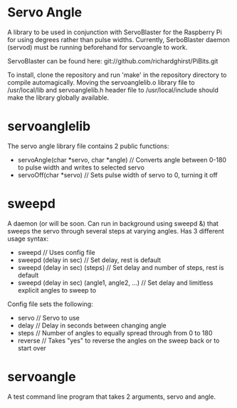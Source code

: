 Servo Angle
==========

A library to be used in conjunction with ServoBlaster for the Raspberry Pi for using degrees rather than pulse widths. Currently, SerboBlaster daemon (servod) must be running beforehand for servoangle to work.

ServoBlaster can be found here: git://github.com/richardghirst/PiBits.git

To install, clone the repository and run 'make' in the repository directory to compile automagically. Moving the servoanglelib.o library file to /usr/local/lib and servoanglelib.h header file to /usr/local/include should make the library globally available.

servoanglelib
===============

The servo angle library file contains 2 public functions:

  - servoAngle(char *servo, char *angle) // Converts angle between 0-180 to pulse width and writes to selected servo
  - servoOff(char *servo)                // Sets pulse width of servo to 0, turning it off

sweepd
======

A daemon (or will be soon. Can run in background using sweepd &) that sweeps the servo through several steps at varying angles. Has 3 different usage syntax:

  - sweepd                                        // Uses config file
  - sweepd (delay in sec)                       // Set delay, rest is default
  - sweepd (delay in sec) (steps)                 // Set delay and number of steps, rest is default
  - sweepd (delay in sec) (angle1, angle2, ...)    // Set delay and limitless explicit angles to sweep to

Config file sets the following:

  - servo   // Servo to use
  - delay   // Delay in seconds between changing angle
  - steps   // Number of angles to equally spread through from 0 to 180
  - reverse // Takes "yes" to reverse the angles on the sweep back or to start over

servoangle
============

A test command line program that takes 2 arguments, servo and angle.
